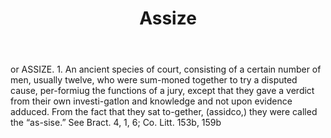 ---
title: Assize
letter: A
permalink: "/definitions/bld-assize.html"
body: or ASSIZE. 1. An ancient species of court, consisting of a certain number of
  men, usually twelve, who were sum-moned together to try a disputed cause, per-formiug
  the functions of a jury, except that they gave a verdict from their own investi-gatlon
  and knowledge and not upon evidence adduced. From the fact that they sat to-gether,
  (assidco,) they were called the “as-sise.” See Bract. 4, 1, 6; Co. Litt. 153b, 159b
published_at: '2018-07-07'
source: Black's Law Dictionary 2nd Ed (1910)
layout: post
---